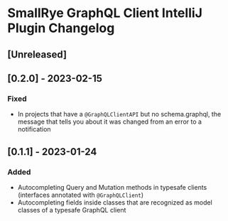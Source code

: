 <!-- Keep a Changelog guide -> https://keepachangelog.com -->

# SmallRye GraphQL Client IntelliJ Plugin Changelog

## [Unreleased]

## [0.2.0] - 2023-02-15

### Fixed
- In projects that have a `@GraphQLClientAPI` but no schema.graphql, the message that tells you about it was changed from an error to a notification

## [0.1.1] - 2023-01-24

### Added
- Autocompleting Query and Mutation methods in typesafe clients (interfaces annotated with `@GraphQLClient`)
- Autocompleting fields inside classes that are recognized as model classes of a typesafe GraphQL client 
